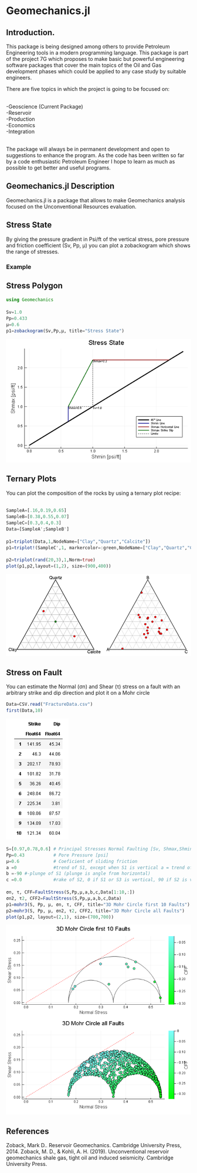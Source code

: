 # Geomechanics.jl


## Introduction.
This package is being designed among others to provide Petroleum Engineering tools in a modern programming language. This package is part of the project 7G which  proposes to make basic but powerful engineering software packages that cover the main topics of the Oil and Gas development phases which could be applied to any case study by suitable engineers.

There are five topics in which the project is going to be focused on:

<br>-Geoscience (Current Package)
<br>-Reservoir
<br>-Production
<br>-Economics
<br>-Integration

<br> The package will always be in permanent development and open to suggestions to enhance the program. As the code has been written so far by a code enthusiastic Petroleum Engineer I hope to learn as much as possible to get better and useful programs.

## Geomechanics.jl Description

Geomechanics.jl is a package that allows to make Geomechanics analysis focused on the Unconventional Resources evaluation.

## Stress State

By giving the pressure gradient in Psi/ft of the vertical stress, pore pressure and friction coefficient (Sv, Pp, μ) you can plot a zobackogram which shows the range of stresses.

### Example


## Stress Polygon
```julia
using Geomechanics

Sv=1.0
Pp=0.433
μ=0.6
p1=zobackogram(Sv,Pp,μ, title="Stress State")
```
<img src="Geomechanics_EQ1.PNG"><br>


## Ternary Plots

You can plot the composition of the rocks by using a ternary plot recipe:

```julia

SampleA=[.16,0.19,0.65]
SampleB=[0.38,0.55,0.07]
SampleC=[0.3,0.4,0.3]
Data=[SampleA';SampleB']

p1=triplot(Data,1,NodeName=["Clay","Quartz","Calcite"])
p1=triplot!(SampleC',1, markercolor=:green,NodeName=["Clay","Quartz","Calcite"])

p2=triplot(rand(20,3),1,Norm=true)
plot(p1,p2,layout=(1,2), size=(900,400))
```
<img src="Geomechanics_EQ2.PNG"><br>


## Stress on Fault

You can estimate the Normal (σn) and Shear (τ) stress on a fault with an arbitrary strike and dip direction and plot it on a Mohr circle

```julia
Data=CSV.read("FractureData.csv")
first(Data,10)
```
<img src="Geomechanics_EQ3.PNG"><br>

```julia
S=[0.97,0.78,0.6] # Principal Stresses Normal Faulting [Sv, Shmax,Shmin] [psi/ft]
Pp=0.43           # Pore Pressure [psi]
μ=0.6             # Coeficient of sliding friction
a =0              #trend of S1, except when S1 is vertical a = trend of SHmax minus 90 degrees
b =-90 #-plunge of S1 (plunge is angle from horizontal)
c =0.0            #rake of S2, 0 if S1 or S3 is vertical, 90 if S2 is vertical

σn, τ, CFF=FaultStress(S,Pp,μ,a,b,c,Data[1:10,:])
σn2, τ2, CFF2=FaultStress(S,Pp,μ,a,b,c,Data)
p1=mohr3(S, Pp, μ, σn, τ, CFF, title="3D Mohr Circle first 10 Faults")
p2=mohr3(S, Pp, μ, σn2, τ2, CFF2, title="3D Mohr Circle all Faults")
plot(p1,p2, layout=(2,1), size=(700,700))
```
 <img src="Geomechanics_EQ4.PNG"><br>

## References

Zoback, Mark D.. Reservoir Geomechanics. Cambridge University Press, 2014.
Zoback, M. D., & Kohli, A. H. (2019). Unconventional reservoir geomechanics shale gas, tight oil and induced seismicity. Cambridge University Press.
